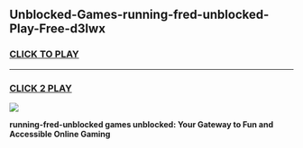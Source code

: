 
## Unblocked-Games-running-fred-unblocked-Play-Free-d3lwx
<h3>
<a href="https://premium76.site?title=running-fred-unblocked&ref=10A">CLICK TO PLAY</a></h3>
<hr>

<h3>
<a href="https://premium76.site?title=running-fred-unblocked&ref=10A">CLICK 2 PLAY</a>
  
</h3>

<a href="https://premium76.site?title=running-fred-unblocked&ref=10A"><img src="https://clearcache.store/games.png"></a>


**running-fred-unblocked games unblocked: Your Gateway to Fun and Accessible Online Gaming**
